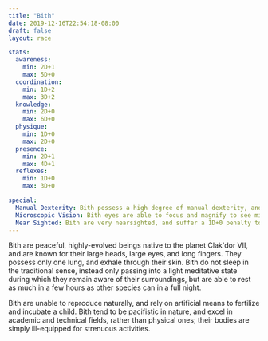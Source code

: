 ```yaml
---
title: "Bith"
date: 2019-12-16T22:54:18-08:00
draft: false
layout: race

stats:
  awareness:
    min: 2D+1
    max: 5D+0
  coordination:
    min: 1D+2
    max: 3D+2
  knowledge:
    min: 2D+0
    max: 6D+0
  physique:
    min: 1D+0
    max: 2D+0
  presence:
    min: 2D+1
    max: 4D+1
  reflexes:
    min: 1D+0
    max: 3D+0

special:
  Manual Dexterity: Bith possess a high degree of manual dexterity, and gain a 1D+0 bonus to tasks involving fine motor skills.
  Microscopic Vision: Bith eyes are able to focus and magnify to see microscopic details in nearby objects, giving them a 2D+0 bonus to search when examining objects less than 30 centimeters away.
  Near Sighted: Bith are very nearsighted, and suffer a 1D+0 penalty to any action which requires them to see more than 20 meters away. They cannot see more than 40 meters under any circumstance, without external aid.
---
```


Bith are peaceful, highly-evolved beings native to the planet Clak'dor VII, and
are known for their large heads, large eyes, and long fingers. They possess
only one lung, and exhale through their skin. Bith do not sleep in the
traditional sense, instead only passing into a light meditative state during
which they remain aware of their surroundings, but are able to rest as much in
a few hours as other species can in a full night.

Bith are unable to reproduce naturally, and rely on artificial means to
fertilize and incubate a child. Bith tend to be pacifistic in nature, and excel
in academic and technical fields, rather than physical ones; their bodies are
simply ill-equipped for strenuous activities.